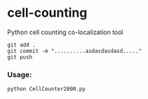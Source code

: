 # cell-counting
Python cell counting co-localization tool


```
git add .
git commit -m "..........asdasdasdasd....."
git push
```

### Usage:

```
python CellCounter2000.py
```
